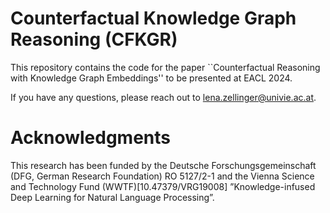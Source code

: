# Counterfactual Knowledge Graph Reasoning (CFKGR)

This repository contains the code for the paper ``Counterfactual Reasoning with Knowledge Graph Embeddings'' to be presented at EACL 2024.

If you have any questions, please reach out to lena.zellinger@univie.ac.at.

# Acknowledgments

This research has been funded by the Deutsche Forschungsgemeinschaft (DFG, German Research Foundation) RO 5127/2-1 and the Vienna Science and Technology Fund (WWTF)[10.47379/VRG19008] ”Knowledge-infused Deep Learning for Natural Language Processing”.
